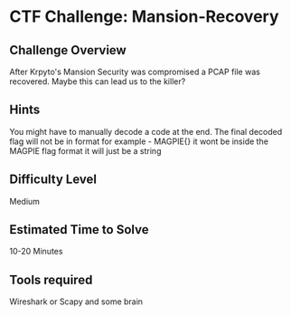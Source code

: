 # CTF Challenge: Mansion-Recovery

## Challenge Overview
After Krpyto's Mansion Security was compromised a PCAP file was recovered. Maybe this can lead us to the killer?

## Hints
You might have to manually decode a code at the end. 
The final decoded flag will not be in format for example - MAGPIE{} it wont be inside the MAGPIE flag format it will just be a string

## Difficulty Level
Medium 

## Estimated Time to Solve
10-20 Minutes

## Tools required
Wireshark or Scapy and some brain
